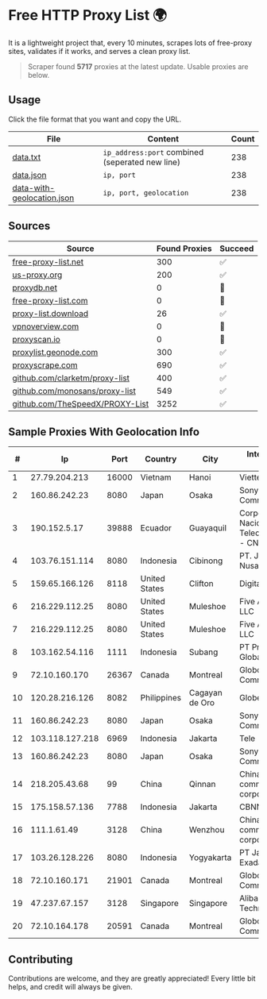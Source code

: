 
# Free HTTP Proxy List 🌍

It is a lightweight project that, every 10 minutes, scrapes lots of free-proxy sites, validates if it works, and serves a clean proxy list.


> Scraper found **5717** proxies at the latest update. Usable proxies are below.

## Usage

Click the file format that you want and copy the URL.


|File|Content|Count|
|----|-------|-----|
|[data.txt](https://raw.githubusercontent.com/themiralay/Proxy-List-World/master/data.txt)|`ip_address:port` combined (seperated new line)|238|
|[data.json](https://raw.githubusercontent.com/themiralay/Proxy-List-World/master/data.json)|`ip, port`|238|
|[data-with-geolocation.json](https://raw.githubusercontent.com/themiralay/Proxy-List-World/master/data-with-geolocation.json)|`ip, port, geolocation`|238|

## Sources

|Source|Found Proxies|Succeed|
|------|-------------|-------|
|[free-proxy-list.net](https://free-proxy-list.net)|300|✅|
|[us-proxy.org](https://www.us-proxy.org)|200|✅|
|[proxydb.net](http://proxydb.net)|0|🚫|
|[free-proxy-list.com](https://free-proxy-list.com/?page=&port=&type%5B%5D=http&type%5B%5D=https&up_time=0&search=Search)|0|🚫|
|[proxy-list.download](https://www.proxy-list.download/HTTP)|26|✅|
|[vpnoverview.com](https://vpnoverview.com/privacy/anonymous-browsing/free-proxy-servers)|0|🚫|
|[proxyscan.io](https://www.proxyscan.io)|0|🚫|
|[proxylist.geonode.com](https://proxylist.geonode.com/api/proxy-list?limit=300&page=1&sort_by=lastChecked&sort_type=desc&protocols=http,https)|300|✅|
|[proxyscrape.com](https://api.proxyscrape.com/v2/?request=displayproxies&protocol=http&timeout=10000&country=all&ssl=all&anonymity=all)|690|✅|
|[github.com/clarketm/proxy-list](https://raw.githubusercontent.com/clarketm/proxy-list/master/proxy-list-raw.txt)|400|✅|
|[github.com/monosans/proxy-list](https://raw.githubusercontent.com/monosans/proxy-list/main/proxies/http.txt)|549|✅|
|[github.com/TheSpeedX/PROXY-List](https://raw.githubusercontent.com/TheSpeedX/PROXY-List/master/http.txt)|3252|✅|


## Sample Proxies With Geolocation Info

|#|Ip|Port|Country|City|Internet Service Provider|
|-|--|----|-------|----|-------------------------|
|1|27.79.204.213|16000|Vietnam|Hanoi|Viettel Corporation|
|2|160.86.242.23|8080|Japan|Osaka|Sony Network Communications Inc|
|3|190.152.5.17|39888|Ecuador|Guayaquil|Corporacion Nacional De Telecomunicaciones - CNT EP|
|4|103.76.151.114|8080|Indonesia|Cibinong|PT. Java Digital Nusantara|
|5|159.65.166.126|8118|United States|Clifton|DigitalOcean, LLC|
|6|216.229.112.25|8080|United States|Muleshoe|Five Area Systems, LLC|
|7|216.229.112.25|8080|United States|Muleshoe|Five Area Systems, LLC|
|8|103.162.54.116|1111|Indonesia|Subang|PT Pratama Asia Globalindo|
|9|72.10.160.170|26367|Canada|Montreal|GloboTech Communications|
|10|120.28.216.126|8082|Philippines|Cagayan de Oro|Globe Telecom|
|11|160.86.242.23|8080|Japan|Osaka|Sony Network Communications Inc|
|12|103.118.127.218|6969|Indonesia|Jakarta|Tele|
|13|160.86.242.23|8080|Japan|Osaka|Sony Network Communications Inc|
|14|218.205.43.68|99|China|Qinnan|China Mobile communications corporation|
|15|175.158.57.136|7788|Indonesia|Jakarta|CBNNAP|
|16|111.1.61.49|3128|China|Wenzhou|China Mobile communications corporation|
|17|103.26.128.226|8080|Indonesia|Yogyakarta|PT Jaringan Inti Exadata|
|18|72.10.160.171|21901|Canada|Montreal|GloboTech Communications|
|19|47.237.67.157|3128|Singapore|Singapore|Alibaba (US) Technology Co., Ltd.|
|20|72.10.164.178|20591|Canada|Montreal|GloboTech Communications|



## Contributing

Contributions are welcome, and they are greatly appreciated! Every
little bit helps, and credit will always be given.

